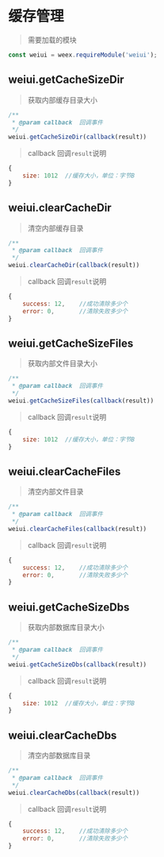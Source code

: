 # 缓存管理

> 需要加载的模块

```js
const weiui = weex.requireModule('weiui');
```

## weiui.getCacheSizeDir

> 获取内部缓存目录大小

```js
/**
 * @param callback  回调事件
 */
weiui.getCacheSizeDir(callback(result))
```

> callback 回调`result`说明

```js
{
    size: 1012  //缓存大小，单位：字节B
}
```

## weiui.clearCacheDir

> 清空内部缓存目录

```js
/**
 * @param callback  回调事件
 */
weiui.clearCacheDir(callback(result))
```

> callback 回调`result`说明

```js
{
    success: 12,    //成功清除多少个
    error: 0,       //清除失败多少个
}
```

## weiui.getCacheSizeFiles

> 获取内部文件目录大小

```js
/**
 * @param callback  回调事件
 */
weiui.getCacheSizeFiles(callback(result))
```

> callback 回调`result`说明

```js
{
    size: 1012  //缓存大小，单位：字节B
}
```

## weiui.clearCacheFiles 

> 清空内部文件目录

```js
/**
 * @param callback  回调事件
 */
weiui.clearCacheFiles(callback(result))
```

> callback 回调`result`说明

```js
{
    success: 12,    //成功清除多少个
    error: 0,       //清除失败多少个
}
```
## weiui.getCacheSizeDbs

> 获取内部数据库目录大小

```js
/**
 * @param callback  回调事件
 */
weiui.getCacheSizeDbs(callback(result))
```

> callback 回调`result`说明

```js
{
    size: 1012  //缓存大小，单位：字节B
}
```

## weiui.clearCacheDbs

> 清空内部数据库目录

```js
/**
 * @param callback  回调事件
 */
weiui.clearCacheDbs(callback(result))
```

> callback 回调`result`说明

```js
{
    success: 12,    //成功清除多少个
    error: 0,       //清除失败多少个
}
```


